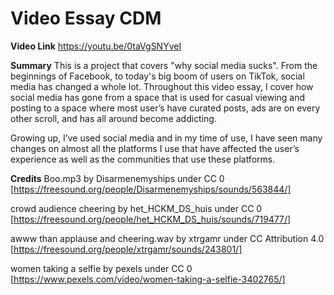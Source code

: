 # Video Essay CDM

**Video Link**
https://youtu.be/0taVgSNYveI

**Summary**
This is a project that covers "why social media sucks". From the beginnings of Facebook, to today's big boom of users on TikTok, social media has changed a whole lot. Throughout this video essay, I cover how social media has gone from a space that is used for casual viewing and posting to a space where most user’s have curated posts, ads are on every other scroll, and has all around become addicting.

Growing up, I’ve used social media and in my time of use, I have seen many changes on almost all the platforms I use that have affected the user’s experience as well as the communities that use these platforms.

**Credits**
Boo.mp3 by Disarmenemyships under CC 0 [https://freesound.org/people/Disarmenemyships/sounds/563844/]

crowd audience cheering by het_HCKM_DS_huis under CC 0 [https://freesound.org/people/het_HCKM_DS_huis/sounds/719477/]

awww than applause and cheering.wav by xtrgamr under CC Attribution 4.0 [https://freesound.org/people/xtrgamr/sounds/243801/]

women taking a selfie by pexels under CC 0 [https://www.pexels.com/video/women-taking-a-selfie-3402765/]